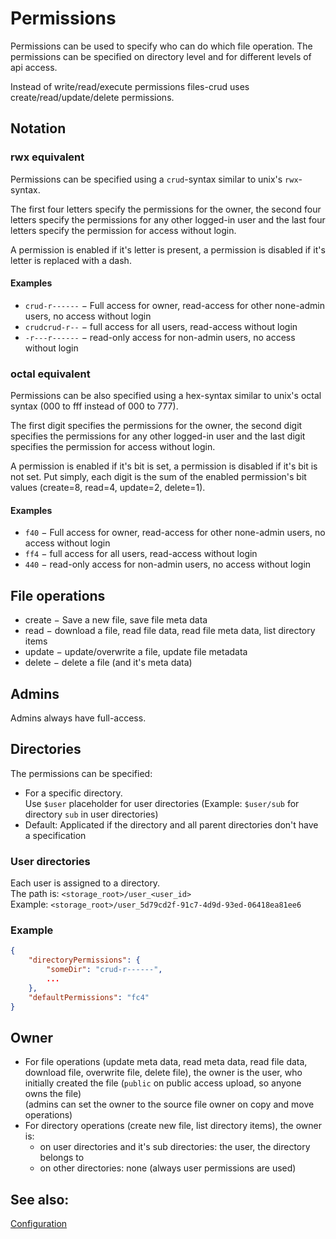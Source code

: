 # Permissions

Permissions can be used to specify who can do which file operation.
The permissions can be specified on directory level and for different levels of api access.

Instead of write/read/execute permissions files-crud uses create/read/update/delete permissions.

## Notation

### rwx equivalent
Permissions can be specified using a `crud`-syntax similar to unix's `rwx`-syntax.

The first four letters specify the permissions for the owner,
the second four letters specify the permissions for any other logged-in user
and the last four letters specify the permission for access without login.

A permission is enabled if it's letter is present,
a permission is disabled if it's letter is replaced with a dash.

#### Examples
* `crud-r------` &minus;
  Full access for owner, read-access for other none-admin users, no access without login
* `crudcrud-r--` &minus; full access for all users, read-access without login
* `-r---r------` &minus;
  read-only access for non-admin users, no access without login

### octal equivalent
Permissions can be also specified using a hex-syntax similar to unix's octal syntax (000 to fff instead of 000 to 777).

The first digit specifies the permissions for the owner,
the second digit specifies the permissions for any other logged-in user
and the last digit specifies the permission for access without login.

A permission is enabled if it's bit is set,
a permission is disabled if it's bit is not set.
Put simply,
each digit is the sum of the enabled permission's bit values
(create=8, read=4, update=2, delete=1).

#### Examples
* `f40` &minus;
  Full access for owner, read-access for other none-admin users, no access without login
* `ff4` &minus; full access for all users, read-access without login
* `440` &minus;
  read-only access for non-admin users, no access without login


## File operations
* create &minus; Save a new file, save file meta data
* read &minus; download a file, read file data, read file meta data, list directory items
* update &minus; update/overwrite a file, update file metadata
* delete &minus; delete a file (and it's meta data)

## Admins
Admins always have full-access.

## Directories

The permissions can be specified:
* For a specific directory. \
  Use `$user` placeholder for user directories
  (Example: `$user/sub` for directory `sub` in user directories)
* Default: Applicated if the directory and all parent directories don't have a specification

### User directories
Each user is assigned to a directory. \
The path is: `<storage_root>/user_<user_id>` \
Example: `<storage_root>/user_5d79cd2f-91c7-4d9d-93ed-06418ea81ee6`


### Example
```json
{
    "directoryPermissions": {
        "someDir": "crud-r------",
        ...
    },
    "defaultPermissions": "fc4"
}
```

## Owner
* For file operations
  (update meta data, read meta data, read file data, download file, overwrite file, delete file),
  the owner is the user, who initially created the file
  (`public` on public access upload, so anyone owns the file) \
  (admins can set the owner to the source file owner on copy and move operations)
* For directory operations (create new file, list directory items),
  the owner is:
  * on user directories and it's sub directories: the user, the directory belongs to
  * on other directories: none (always user permissions are used)

## See also:
[Configuration](/configuration/general)
